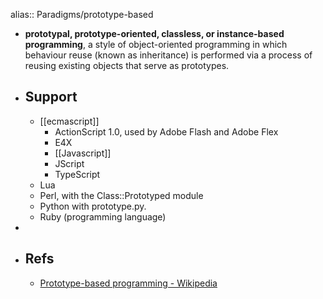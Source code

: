 alias:: Paradigms/prototype-based

- **prototypal, prototype-oriented, classless, or instance-based programming**, a style of object-oriented programming in which behaviour reuse (known as inheritance) is performed via a process of reusing existing objects that serve as prototypes.
- ## Support
  - [[ecmascript]]
    - ActionScript 1.0, used by Adobe Flash and Adobe Flex
    - E4X
    - [[Javascript]]
    - JScript
    - TypeScript
  - Lua
  - Perl, with the Class::Prototyped module
  - Python with prototype.py.
  - Ruby (programming language)
-
- ## Refs
  - [Prototype-based programming - Wikipedia](https://en.wikipedia.org/wiki/Prototype-based_programming)